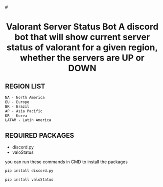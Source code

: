 #<h1 align="center"> Valorant Server Status Bot </h>
A discord bot that will show current server status of valorant for a given region, whether the servers are UP or DOWN


## REGION LIST
```css
NA - North America
EU - Europe
BR - Brazil
AP - Asia Pacific
KR - Korea
LATAM - Latin America
```

## REQUIRED PACKAGES
 - discord.py
 - valoStatus

you can run these commands in CMD to install the packages
```python
pip install discord.py
```
```python
pip install valoStatus
```
    

